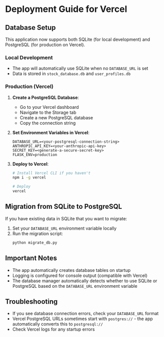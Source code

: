 # Deployment Guide for Vercel

## Database Setup

This application now supports both SQLite (for local development) and PostgreSQL (for production on Vercel).

### Local Development
- The app will automatically use SQLite when no `DATABASE_URL` is set
- Data is stored in `stock_database.db` and `user_profiles.db`

### Production (Vercel)
1. **Create a PostgreSQL Database**:
   - Go to your Vercel dashboard
   - Navigate to the Storage tab
   - Create a new PostgreSQL database
   - Copy the connection string

2. **Set Environment Variables in Vercel**:
   ```
   DATABASE_URL=<your-postgresql-connection-string>
   ANTHROPIC_API_KEY=<your-anthropic-api-key>
   SECRET_KEY=<generate-a-secure-secret-key>
   FLASK_ENV=production
   ```

3. **Deploy to Vercel**:
   ```bash
   # Install Vercel CLI if you haven't
   npm i -g vercel

   # Deploy
   vercel
   ```

## Migration from SQLite to PostgreSQL

If you have existing data in SQLite that you want to migrate:

1. Set your `DATABASE_URL` environment variable locally
2. Run the migration script:
   ```bash
   python migrate_db.py
   ```

## Important Notes

- The app automatically creates database tables on startup
- Logging is configured for console output (compatible with Vercel)
- The database manager automatically detects whether to use SQLite or PostgreSQL based on the `DATABASE_URL` environment variable

## Troubleshooting

- If you see database connection errors, check your `DATABASE_URL` format
- Vercel PostgreSQL URLs sometimes start with `postgres://` - the app automatically converts this to `postgresql://`
- Check Vercel logs for any startup errors